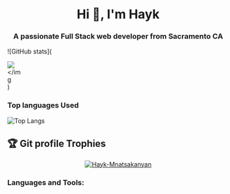 <h1 align="center">Hi 👋, I'm Hayk</h1>
<h3 align="center">A passionate Full Stack web developer from Sacramento CA</h3>


![GitHub stats](<div style="width:30px;"> <img src="https://github-readme-stats.vercel.app/api?username=Zoneam&show_icons=true&theme=tokyonight"></img</div>)


### Top languages Used
![Top Langs](https://github-readme-stats.vercel.app/api/top-langs/?username=Zoneam&theme=tokyonight)
<br>

## :trophy: Git profile Trophies

<p align="center"> <a href="https://github.com/ryo-ma/github-profile-trophy"><img src="https://github-profile-trophy.vercel.app/?username=Zoneam&layout=compact&theme=algolia" alt="Hayk-Mnatsakanyan" /></a> </p>
	
<h3 align="left">Languages and Tools:</h3>
